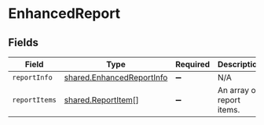 # EnhancedReport


## Fields

| Field                                                                         | Type                                                                          | Required                                                                      | Description                                                                   |
| ----------------------------------------------------------------------------- | ----------------------------------------------------------------------------- | ----------------------------------------------------------------------------- | ----------------------------------------------------------------------------- |
| `reportInfo`                                                                  | [shared.EnhancedReportInfo](../../../sdk/models/shared/enhancedreportinfo.md) | :heavy_minus_sign:                                                            | N/A                                                                           |
| `reportItems`                                                                 | [shared.ReportItem](../../../sdk/models/shared/reportitem.md)[]               | :heavy_minus_sign:                                                            | An array of report items.                                                     |